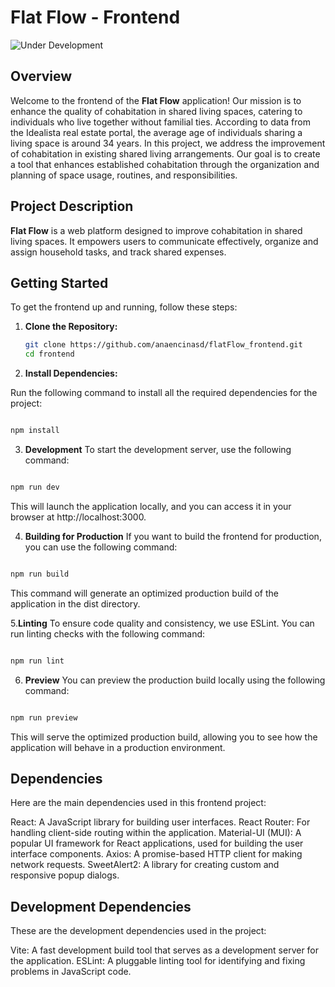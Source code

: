 # Flat Flow - Frontend

![Under Development](https://img.shields.io/badge/status-under%20development-blue)

## Overview

Welcome to the frontend of the **Flat Flow** application! Our mission is to enhance the quality of cohabitation in shared living spaces, catering to individuals who live together without familial ties. According to data from the Idealista real estate portal, the average age of individuals sharing a living space is around 34 years. In this project, we address the improvement of cohabitation in existing shared living arrangements. Our goal is to create a tool that enhances established cohabitation through the organization and planning of space usage, routines, and responsibilities.

## Project Description

**Flat Flow** is a web platform designed to improve cohabitation in shared living spaces. It empowers users to communicate effectively, organize and assign household tasks, and track shared expenses.



## Getting Started

To get the frontend up and running, follow these steps:

1. **Clone the Repository:**

   ```bash
   git clone https://github.com/anaencinasd/flatFlow_frontend.git
   cd frontend

2. **Install Dependencies:**

Run the following command to install all the required dependencies for the project:

```bash

npm install
```

3. **Development**
To start the development server, use the following command:

```bash

npm run dev
```
This will launch the application locally, and you can access it in your browser at http://localhost:3000.

4. **Building for Production**
If you want to build the frontend for production, you can use the following command:

```bash

npm run build
```

This command will generate an optimized production build of the application in the dist directory.

5.**Linting**
To ensure code quality and consistency, we use ESLint. You can run linting checks with the following command:

```bash

npm run lint
```
6. **Preview**
You can preview the production build locally using the following command:

```bash

npm run preview
```
This will serve the optimized production build, allowing you to see how the application will behave in a production environment.

## Dependencies
Here are the main dependencies used in this frontend project:

React: A JavaScript library for building user interfaces.
React Router: For handling client-side routing within the application.
Material-UI (MUI): A popular UI framework for React applications, used for building the user interface components.
Axios: A promise-based HTTP client for making network requests.
SweetAlert2: A library for creating custom and responsive popup dialogs.

## Development Dependencies

These are the development dependencies used in the project:

Vite: A fast development build tool that serves as a development server for the application.
ESLint: A pluggable linting tool for identifying and fixing problems in JavaScript code.

